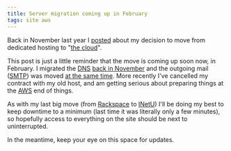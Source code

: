 ```yaml
---
title: Server migration coming up in February
tags: site aws
---
```


Back in November last year I [posted](/blog/moving-to-the-cloud) about my decision to move from dedicated hosting to "[the cloud](/wiki/the_cloud)".

This post is just a little reminder that the move is coming up soon now, in February. I migrated the [DNS](/wiki/DNS) [back in November](/blog/dns-changes) and the outgoing mail ([SMTP](/wiki/SMTP)) was moved [at the same time](/blog/outgoing-mail-changes). More recently I've cancelled my contract with my old host, and am getting serious about preparing things at the [AWS](/wiki/AWS) end of things.

As with my last big move (from [Rackspace](/wiki/Rackspace) to [INetU](/wiki/INetU)) I'll be doing my best to keep downtime to a minimum (last time it was literally only a few minutes), so hopefully access to everything on the site should be next to uninterrupted.

In the meantime, keep your eye on this space for updates.

